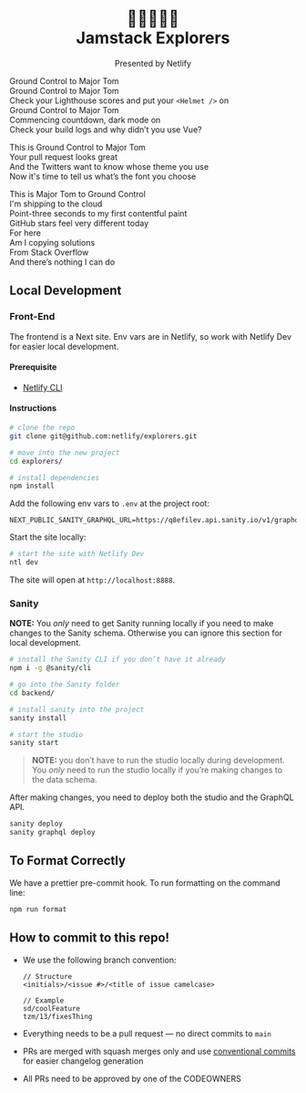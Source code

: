 <h1 align="center">
  🚀👩‍🚀👨‍🚀<br />
  Jamstack Explorers
</h1>
<p align="center">Presented by Netlify</p>

Ground Control to Major Tom  
Ground Control to Major Tom  
Check your Lighthouse scores and put your `<Helmet />` on  
Ground Control to Major Tom  
Commencing countdown, dark mode on  
Check your build logs and why didn’t you use Vue?

This is Ground Control to Major Tom  
Your pull request looks great  
And the Twitters want to know whose theme you use  
Now it's time to tell us what’s the font you choose

This is Major Tom to Ground Control  
I'm shipping to the cloud  
Point-three seconds to my first contentful paint  
GitHub stars feel very different today  
For here  
Am I copying solutions  
From Stack Overflow  
And there’s nothing I can do

## Local Development

### Front-End

The frontend is a Next site. Env vars are in Netlify, so work with Netlify Dev for easier local development.

#### Prerequisite

- [Netlify CLI](https://docs.netlify.com/cli/get-started/#installation)

#### Instructions

```bash
# clone the repo
git clone git@github.com:netlify/explorers.git

# move into the new project
cd explorers/

# install dependencies
npm install
```

Add the following env vars to `.env` at the project root:

```
NEXT_PUBLIC_SANITY_GRAPHQL_URL=https://q8efilev.api.sanity.io/v1/graphql/production/default
```

Start the site locally:

```sh
# start the site with Netlify Dev
ntl dev
```

The site will open at `http://localhost:8888`.

### Sanity

**NOTE:** You _only_ need to get Sanity running locally if you need to make changes to the Sanity schema. Otherwise you can ignore this section for local development.

```bash
# install the Sanity CLI if you don’t have it already
npm i -g @sanity/cli

# go into the Sanity folder
cd backend/

# install sanity into the project
sanity install

# start the studio
sanity start
```

> **NOTE:** you don’t have to run the studio locally during development. You _only_ need to run the studio locally if you’re making changes to the data schema.

After making changes, you need to deploy both the studio and the GraphQL API.

```sh
sanity deploy
sanity graphql deploy
```

## To Format Correctly

We have a prettier pre-commit hook. To run formatting on the command line:

```sh
npm run format
```

## How to commit to this repo!

- We use the following branch convention:

  ```
  // Structure
  <initials>/<issue #>/<title of issue camelcase>

  // Example
  sd/coolFeature
  tzm/13/fixesThing
  ```

- Everything needs to be a pull request — no direct commits to `main`
- PRs are merged with squash merges only and use [conventional commits](https://github.com/commitizen/cz-cli#if-your-repo-is-commitizen-friendly) for easier changelog generation
- All PRs need to be approved by one of the CODEOWNERS

